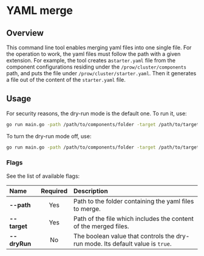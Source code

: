 # YAML merge

## Overview

This command line tool enables merging yaml files into one single file. For the operation to work, the yaml files must follow the path with a given extension. For example, the tool creates a`starter.yaml` file from the component configurations residing under the `/prow/cluster/components` path, and puts the file under  `/prow/cluster/starter.yaml`. Then it generates a file out of the content of the `starter.yaml` file. 

## Usage

For security reasons, the dry-run mode is the default one.
To run it, use:
```bash
go run main.go -path /path/to/components/folder -target /path/to/target/file
```

To turn the dry-run mode off, use:
```bash
go run main.go -path /path/to/components/folder -target /path/to/target/file -dryRun=false
```

### Flags

See the list of available flags:

| Name                      | Required | Description                                                                                          |
| :------------------------ | :------: | :--------------------------------------------------------------------------------------------------- |
| **--path**                |   Yes    | Path to the folder containing the yaml files to merge.
| **--target**              |   Yes    | Path of the file which includes the content of the merged files.
| **--dryRun**              |    No    | The boolean value that controls the dry-run mode. Its default value is `true`.



